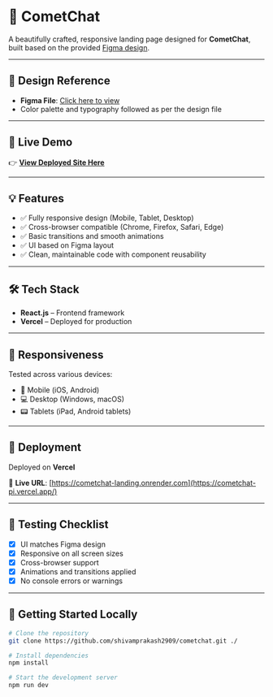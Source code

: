 # 🚀 CometChat

A beautifully crafted, responsive landing page designed for **CometChat**, built based on the provided [Figma design](https://www.figma.com/design/Fwuxe85BbCwfu8NPcaEk7y/Dev-Task?node-id=0-1&p=f&t=2qAVFZgviiIV1nEB-0).

---

## 🎨 Design Reference

- **Figma File**: [Click here to view](https://www.figma.com/design/Fwuxe85BbCwfu8NPcaEk7y/Dev-Task?node-id=0-1&p=f&t=2qAVFZgviiIV1nEB-0)
- Color palette and typography followed as per the design file

---

## 📸 Live Demo

👉 [**View Deployed Site Here**](https://cometchat-pi.vercel.app/)

---

## 💡 Features

- ✅ Fully responsive design (Mobile, Tablet, Desktop)
- ✅ Cross-browser compatible (Chrome, Firefox, Safari, Edge)
- ✅ Basic transitions and smooth animations
- ✅ UI based on Figma layout
- ✅ Clean, maintainable code with component reusability

---

## 🛠️ Tech Stack

- **React.js** – Frontend framework
- **Vercel** – Deployed for production

---

## 📱 Responsiveness

Tested across various devices:

- 📱 Mobile (iOS, Android)
- 💻 Desktop (Windows, macOS)
- 📟 Tablets (iPad, Android tablets)

---

## 🚀 Deployment

Deployed on **Vercel**

🔗 **Live URL**: [https://cometchat-landing.onrender.com](https://cometchat-pi.vercel.app/)

---

## 🧪 Testing Checklist

- [x] UI matches Figma design
- [x] Responsive on all screen sizes
- [x] Cross-browser support
- [x] Animations and transitions applied
- [x] No console errors or warnings

---

## 📂 Getting Started Locally

```bash
# Clone the repository
git clone https://github.com/shivamprakash2909/cometchat.git ./

# Install dependencies
npm install

# Start the development server
npm run dev
```
